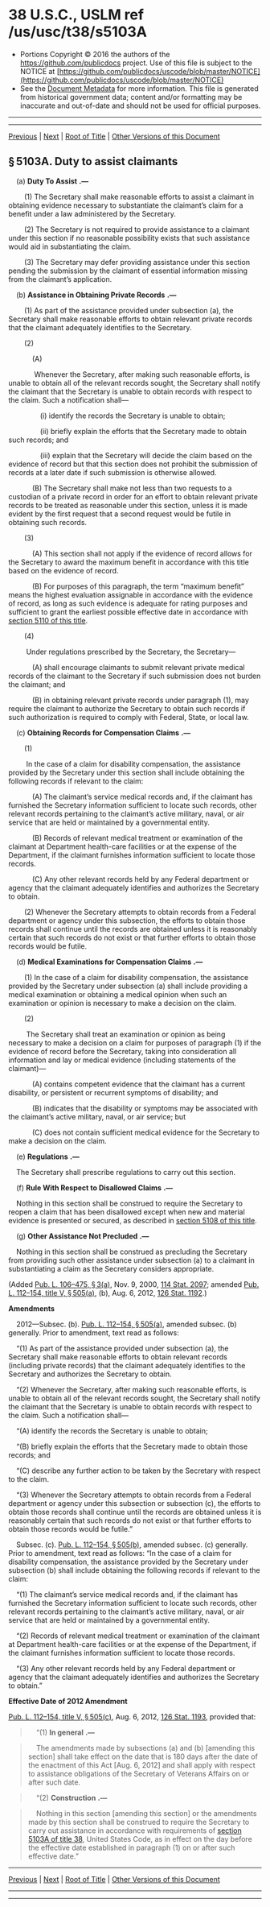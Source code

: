 ---
---

# 38 U.S.C., USLM ref /us/usc/t38/s5103A

* Portions Copyright © 2016 the authors of the https://github.com/publicdocs project.
  Use of this file is subject to the NOTICE at [https://github.com/publicdocs/uscode/blob/master/NOTICE](https://github.com/publicdocs/uscode/blob/master/NOTICE)
* See the [Document Metadata](././../../../../../..//README.md) for more information.
  This file is generated from historical government data; content and/or formatting may be inaccurate and out-of-date and should not be used for official purposes.

----------
----------

[Previous](./../../../../../..//us/usc/t38/ptIV/ch51/schI/m__us_usc_t38_s5103.md) | [Next](./../../../../../..//us/usc/t38/ptIV/ch51/schI/m__us_usc_t38_s5104.md) | [Root of Title](./../../../../../../) | [Other Versions of this Document](https://publicdocs.github.io/go/links?ns=uslm&ref=%2Fus%2Fusc%2Ft38%2Fs5103A)

## § 5103A. Duty to assist claimants

    (a)  __Duty To Assist__  __.—__ 

        (1) The Secretary shall make reasonable efforts to assist a claimant in obtaining evidence necessary to substantiate the claimant’s claim for a benefit under a law administered by the Secretary.

        (2) The Secretary is not required to provide assistance to a claimant under this section if no reasonable possibility exists that such assistance would aid in substantiating the claim.

        (3) The Secretary may defer providing assistance under this section pending the submission by the claimant of essential information missing from the claimant’s application.

    (b)  __Assistance in Obtaining Private Records__  __.—__ 

        (1) As part of the assistance provided under subsection (a), the Secretary shall make reasonable efforts to obtain relevant private records that the claimant adequately identifies to the Secretary.

        (2)

            (A)

             Whenever the Secretary, after making such reasonable efforts, is unable to obtain all of the relevant records sought, the Secretary shall notify the claimant that the Secretary is unable to obtain records with respect to the claim. Such a notification shall—

                (i) identify the records the Secretary is unable to obtain;

                (ii) briefly explain the efforts that the Secretary made to obtain such records; and

                (iii) explain that the Secretary will decide the claim based on the evidence of record but that this section does not prohibit the submission of records at a later date if such submission is otherwise allowed.

            (B) The Secretary shall make not less than two requests to a custodian of a private record in order for an effort to obtain relevant private records to be treated as reasonable under this section, unless it is made evident by the first request that a second request would be futile in obtaining such records.

        (3)

            (A) This section shall not apply if the evidence of record allows for the Secretary to award the maximum benefit in accordance with this title based on the evidence of record.

            (B) For purposes of this paragraph, the term “maximum benefit” means the highest evaluation assignable in accordance with the evidence of record, as long as such evidence is adequate for rating purposes and sufficient to grant the earliest possible effective date in accordance with [section 5110 of this title][/us/usc/t38/s5110].

        (4)

         Under regulations prescribed by the Secretary, the Secretary—

            (A) shall encourage claimants to submit relevant private medical records of the claimant to the Secretary if such submission does not burden the claimant; and

            (B) in obtaining relevant private records under paragraph (1), may require the claimant to authorize the Secretary to obtain such records if such authorization is required to comply with Federal, State, or local law.

    (c)  __Obtaining Records for Compensation Claims__  __.—__ 

        (1)

         In the case of a claim for disability compensation, the assistance provided by the Secretary under this section shall include obtaining the following records if relevant to the claim:

            (A) The claimant’s service medical records and, if the claimant has furnished the Secretary information sufficient to locate such records, other relevant records pertaining to the claimant’s active military, naval, or air service that are held or maintained by a governmental entity.

            (B) Records of relevant medical treatment or examination of the claimant at Department health-care facilities or at the expense of the Department, if the claimant furnishes information sufficient to locate those records.

            (C) Any other relevant records held by any Federal department or agency that the claimant adequately identifies and authorizes the Secretary to obtain.

        (2) Whenever the Secretary attempts to obtain records from a Federal department or agency under this subsection, the efforts to obtain those records shall continue until the records are obtained unless it is reasonably certain that such records do not exist or that further efforts to obtain those records would be futile.

    (d)  __Medical Examinations for Compensation Claims__  __.—__ 

        (1) In the case of a claim for disability compensation, the assistance provided by the Secretary under subsection (a) shall include providing a medical examination or obtaining a medical opinion when such an examination or opinion is necessary to make a decision on the claim.

        (2)

         The Secretary shall treat an examination or opinion as being necessary to make a decision on a claim for purposes of paragraph (1) if the evidence of record before the Secretary, taking into consideration all information and lay or medical evidence (including statements of the claimant)—

            (A) contains competent evidence that the claimant has a current disability, or persistent or recurrent symptoms of disability; and

            (B) indicates that the disability or symptoms may be associated with the claimant’s active military, naval, or air service; but

            (C) does not contain sufficient medical evidence for the Secretary to make a decision on the claim.

    (e)  __Regulations__  __.—__ 

    The Secretary shall prescribe regulations to carry out this section.

    (f)  __Rule With Respect to Disallowed Claims__  __.—__ 

    Nothing in this section shall be construed to require the Secretary to reopen a claim that has been disallowed except when new and material evidence is presented or secured, as described in [section 5108 of this title][/us/usc/t38/s5108].

    (g)  __Other Assistance Not Precluded__  __.—__ 

    Nothing in this section shall be construed as precluding the Secretary from providing such other assistance under subsection (a) to a claimant in substantiating a claim as the Secretary considers appropriate.

(Added [Pub. L. 106–475, § 3(a)][/us/pl/106/475/s3/a], Nov. 9, 2000, [114 Stat. 2097][/us/stat/114/2097]; amended [Pub. L. 112–154, title V, § 505(a)][/us/pl/112/154/s505/a], (b), Aug. 6, 2012, [126 Stat. 1192][/us/stat/126/1192].)

 __Amendments__ 

    2012—Subsec. (b). [Pub. L. 112–154, § 505(a)][/us/pl/112/154/s505/a], amended subsec. (b) generally. Prior to amendment, text read as follows:

    “(1) As part of the assistance provided under subsection (a), the Secretary shall make reasonable efforts to obtain relevant records (including private records) that the claimant adequately identifies to the Secretary and authorizes the Secretary to obtain.

    “(2) Whenever the Secretary, after making such reasonable efforts, is unable to obtain all of the relevant records sought, the Secretary shall notify the claimant that the Secretary is unable to obtain records with respect to the claim. Such a notification shall—

    “(A) identify the records the Secretary is unable to obtain;

    “(B) briefly explain the efforts that the Secretary made to obtain those records; and

    “(C) describe any further action to be taken by the Secretary with respect to the claim.

    “(3) Whenever the Secretary attempts to obtain records from a Federal department or agency under this subsection or subsection (c), the efforts to obtain those records shall continue until the records are obtained unless it is reasonably certain that such records do not exist or that further efforts to obtain those records would be futile.”

    Subsec. (c). [Pub. L. 112–154, § 505(b)][/us/pl/112/154/s505/b], amended subsec. (c) generally. Prior to amendment, text read as follows: “In the case of a claim for disability compensation, the assistance provided by the Secretary under subsection (b) shall include obtaining the following records if relevant to the claim:

    “(1) The claimant’s service medical records and, if the claimant has furnished the Secretary information sufficient to locate such records, other relevant records pertaining to the claimant’s active military, naval, or air service that are held or maintained by a governmental entity.

    “(2) Records of relevant medical treatment or examination of the claimant at Department health-care facilities or at the expense of the Department, if the claimant furnishes information sufficient to locate those records.

    “(3) Any other relevant records held by any Federal department or agency that the claimant adequately identifies and authorizes the Secretary to obtain.”

 __Effective Date of 2012 Amendment__ 

[Pub. L. 112–154, title V, § 505(c)][/us/pl/112/154/s505/c], Aug. 6, 2012, [126 Stat. 1193][/us/stat/126/1193], provided that:

>     “(1)  __In general__  __.—__ 

>     The amendments made by subsections (a) and (b) \[amending this section\] shall take effect on the date that is 180 days after the date of the enactment of this Act \[Aug. 6, 2012\] and shall apply with respect to assistance obligations of the Secretary of Veterans Affairs on or after such date.

>     “(2)  __Construction__  __.—__ 

>     Nothing in this section \[amending this section\] or the amendments made by this section shall be construed to require the Secretary to carry out assistance in accordance with requirements of [section 5103A of title 38][/us/usc/t38/s5103A], United States Code, as in effect on the day before the effective date established in paragraph (1) on or after such effective date.”

----------

[Previous](./../../../../../..//us/usc/t38/ptIV/ch51/schI/m__us_usc_t38_s5103.md) | [Next](./../../../../../..//us/usc/t38/ptIV/ch51/schI/m__us_usc_t38_s5104.md) | [Root of Title](./../../../../../../) | [Other Versions of this Document](https://publicdocs.github.io/go/links?ns=uslm&ref=%2Fus%2Fusc%2Ft38%2Fs5103A)

----------
----------

[/us/usc/t38/s5110]: https://publicdocs.github.io/go/links?ns=uslm&ref=%2Fus%2Fusc%2Ft38%2Fs5110
[/us/usc/t38/s5108]: https://publicdocs.github.io/go/links?ns=uslm&ref=%2Fus%2Fusc%2Ft38%2Fs5108
[/us/pl/106/475/s3/a]: https://publicdocs.github.io/go/links?ns=uslm&ref=%2Fus%2Fpl%2F106%2F475%2Fs3%2Fa
[/us/stat/114/2097]: https://publicdocs.github.io/go/links?ns=uslm&ref=%2Fus%2Fstat%2F114%2F2097
[/us/pl/112/154/s505/a]: https://publicdocs.github.io/go/links?ns=uslm&ref=%2Fus%2Fpl%2F112%2F154%2Fs505%2Fa
[/us/stat/126/1192]: https://publicdocs.github.io/go/links?ns=uslm&ref=%2Fus%2Fstat%2F126%2F1192
[/us/pl/112/154/s505/a]: https://publicdocs.github.io/go/links?ns=uslm&ref=%2Fus%2Fpl%2F112%2F154%2Fs505%2Fa
[/us/pl/112/154/s505/b]: https://publicdocs.github.io/go/links?ns=uslm&ref=%2Fus%2Fpl%2F112%2F154%2Fs505%2Fb
[/us/pl/112/154/s505/c]: https://publicdocs.github.io/go/links?ns=uslm&ref=%2Fus%2Fpl%2F112%2F154%2Fs505%2Fc
[/us/stat/126/1193]: https://publicdocs.github.io/go/links?ns=uslm&ref=%2Fus%2Fstat%2F126%2F1193
[/us/usc/t38/s5103A]: https://publicdocs.github.io/go/links?ns=uslm&ref=%2Fus%2Fusc%2Ft38%2Fs5103A


